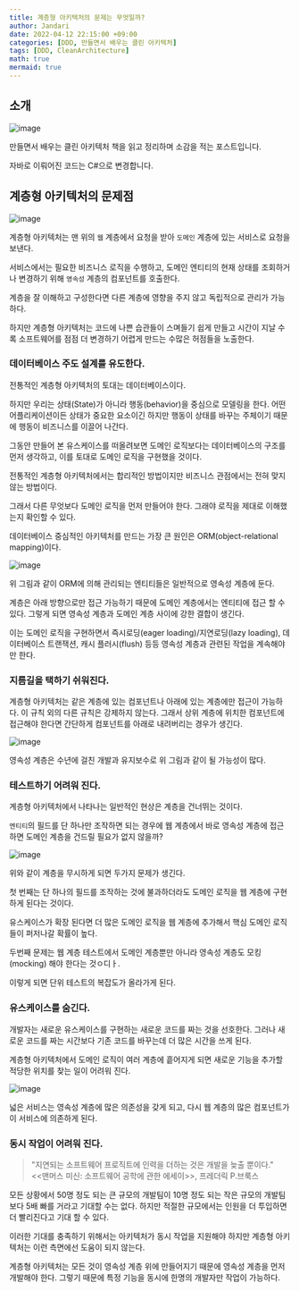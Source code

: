 ```yaml
---
title: 계층형 아키텍처의 문제는 무엇일까?
author: Jandari
date: 2022-04-12 22:15:00 +09:00
categories: [DDD, 만들면서 배우는 클린 아키텍처]
tags: [DDD, CleanArchitecture]
math: true
mermaid: true
---
```


## 소개

![image](/assets/img/post/2022-04-12-MakeLearnCleanArchitecture_ch1/1.jpg)

만들면서 배우는 클린 아키텍처 책을 읽고 정리하며 소감을 적는 포스트입니다.

자바로 이뤄어진 코드는 C#으로 변경합니다.

## 계층형 아키텍처의 문제점

![image](/assets/img/post/2022-04-12-MakeLearnCleanArchitecture_ch1/2.jpg)

계층형 아키텍처는 맨 위의 `웹` 계층에서 요청을 받아 `도메인` 계층에 있는 서비스로 요청을 보낸다.

서비스에서는 필요한 비즈니스 로직을 수행하고, 도메인 엔티티의 현재 상태를 조회하거나 변경하기 위해 `영속성` 계층의 컴포넌트를 호출한다.

계층을 잘 이해하고 구성한다면 다른 계층에 영향을 주지 않고 독립적으로 관리가 가능하다.

하지만 계층형 아키텍처는 코드에 나쁜 습관들이 스며들기 쉽게 만들고 시간이 지날 수록 소프트웨어를 점점 더 변경하기 어렵게 만드는 수많은 허점들을 노출한다.

### 데이터베이스 주도 설계를 유도한다.

전통적인 계층형 아키텍처의 토대는 데이터베이스이다.

하지만 우리는 상태(State)가 아니라 행동(behavior)을 중심으로 모델링을 한다. 어떤 어플리케이션이든 상태가 중요한 요소이긴 하지만 행동이 상태를 바꾸는 주체이기 때문에 행동이 비즈니스를 이끌어 나간다.

그동안 만들어 본 유스케이스를 떠올려보면 도메인 로직보다는 데이터베이스의 구조를 먼저 생각하고, 이를 토대로 도메인 로직을 구현했을 것이다.

전통적인 계층형 아키텍처에서는 합리적인 방법이지만 비즈니스 관점에서는 전혀 맞지 않는 방법이다.

그래서 다른 무엇보다 도메인 로직을 먼저 만들어야 한다. 그래야 로직을 제대로 이해했는지 확인할 수 있다.

데이터베이스 중심적인 아키텍처를 만드는 가장 큰 원인은 ORM(object-relational mapping)이다.

![image](/assets/img/post/2022-04-12-MakeLearnCleanArchitecture_ch1/3.jpg)

위 그림과 같이 ORM에 의해 관리되는 엔티티들은 일반적으로 영속성 계층에 둔다.

계층은 아래 방향으로만 접근 가능하기 때문에 도메인 계층에서는 엔티티에 접근 할 수 있다. 그렇게 되면 영속성 계층과 도메인 계층 사이에 강한 결합이 생긴다.

이는 도메인 로직을 구현하면서 즉시로딩(eager loading)/지연로딩(lazy loading), 데이터베이스 트랜잭션, 캐시 플러시(flush) 등등 영속성 계층과 관련된 작업을 계속해야만 한다.

### 지름길을 택하기 쉬워진다.

계층형 아키텍처는 같은 계층에 있는 컴포넌트나 아래에 있는 계층에만 접근이 가능하다. 이 규칙 외의 다른 규칙은 강제하지 않는다. 그래서 상위 계층에 위치한 컴포넌트에 접근해야 한다면 간단하게 컴포넌트를 아래로 내려버리는 경우가 생긴다.

![image](/assets/img/post/2022-04-12-MakeLearnCleanArchitecture_ch1/4.jpg)

영속성 계층은 수년에 걸친 개발과 유지보수로 위 그림과 같이 될 가능성이 많다.

### 테스트하기 어려워 진다.

계층형 아키텍처에서 나타나는 일반적인 현상은 계층을 건너뛰는 것이다.

`엔티티`의 필드를 단 하나만 조작하면 되는 경우에 웹 계층에서 바로 영속성 계층에 접근하면 도메인 계층을 건드릴 필요가 없지 않을까?

![image](/assets/img/post/2022-04-12-MakeLearnCleanArchitecture_ch1/5.jpg)

위와 같이 계층을 무시하게 되면 두가지 문제가 생긴다.

첫 번째는 단 하나의 필드를 조작하는 것에 불과하더라도 도메인 로직을 웹 계층에 구현하게 된다는 것이다.

유스케이스가 확장 된다면 더 많은 도메인 로직을 웹 계층에 추가해서 핵심 도메인 로직들이 퍼저나갈 확률이 높다.

두번째 문제는 웹 계층 테스트에서 도메인 계층뿐만 아니라 영속성 계층도 모킹(mocking) 해야 한다는 것ㅇ디ㅏ.

이렇게 되면 단위 테스트의 복잡도가 올라가게 된다.

### 유스케이스를 숨긴다.

개발자는 새로운 유스케이스를 구현하는 새로운 코드를 짜는 것을 선호한다. 그러나 새로운 코드를 짜는 시간보다 기존 코드를 바꾸는데 더 많은 시간을 쓰게 된다.

계층형 아키텍처에서 도메인 로직이 여러 계층에 흩어지게 되면 새로운 기능을 추가할 적당한 위치를 찾는 일이 어려워 진다.

![image](/assets/img/post/2022-04-12-MakeLearnCleanArchitecture_ch1/6.jpg)

넓은 서비스는 영속성 계층에 많은 의존성을 갖게 되고, 다시 웹 계층의 많은 컴포넌트가 이 서비스에 의존하게 된다.

### 동시 작업이 어려워 진다.

> "지연되는 소프트웨어 프로직트에 인력을 더하는 것은 개발을 늦출 뿐이다." <br/>
> <<맨머스 미신: 소프트웨어 공학에 관한 에세이>>, 프레더릭 P.브룩스

모든 상황에서 50명 정도 되는 큰 규모의 개발팀이 10명 정도 되는 작은 규모의 개발팀보다 5배 빠를 거라고 기대할 수는 없다. 하지만 적절한 규모에서는 인원을 더 투입하면 더 빨리진다고 기대 할 수 있다.

이러한 기대를 충족하기 위해서는 아키텍처가 동시 작업을 지원해야 하지만 계층형 아키텍처는 이런 측면에선 도움이 되지 않는다.

계층형 아키텍처는 모든 것이 영속성 계층 위에 만들어지기 때문에 영속성 계층을 먼저 개발해야 한다. 그렇기 때문에 특정 기능을 동시에 한명의 개발자만 작업이 가능하다.